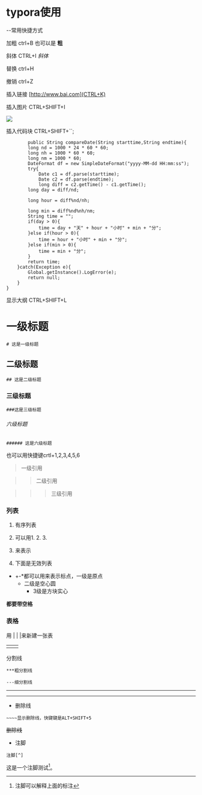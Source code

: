 # typora使用

--常用快捷方式



加粗 ctrl+B 也可以是 **粗**

斜体 CTRL+I *斜体*

替换 ctrl+H

撤销 ctrl+Z

插入链接 [http://www.bai.com](CTRL+K)

插入图片 CTRL+SHIFT+I

![](D:\文档\2018\03\30\2018033023275200-F1C11A22FAEE3B82F21B330E1B786A39.jpg)



插入代码块 CTRL+SHIFT+``;

			public String compareDate(String starttime,String endtime){
			long nd = 1000 * 24 * 60 * 60;
		    long nh = 1000 * 60 * 60;
		    long nm = 1000 * 60;
			DateFormat df = new SimpleDateFormat("yyyy-MM-dd HH:mm:ss"); 
			try{
				Date c1 = df.parse(starttime);
				Date c2 = df.parse(endtime);
				long diff = c2.getTime() - c1.getTime();
			long day = diff/nd;
			
			long hour = diff%nd/nh;
			 
			long min = diff%nd%nh/nm;
			String time = "";
			if(day > 0){
				time = day + "天" + hour + "小时" + min + "分";
			}else if(hour > 0){
				time = hour + "小时" + min + "分";
			}else if(min > 0){
				time = min + "分";
			}
			return time;
		}catch(Exception e){
			Global.getInstance().LogError(e);
			return null;
		}
	}


显示大纲 CTRL+SHIFT+L



# 一级标题

 `# 这是一级标题 `

## 二级标题

 `## 这是二级标题 `

### 三级标题

`###这是三级标题 `

###### 六级标题

`###### 这是六级标题 `

也可以用快捷键crtl+1,2,3,4,5,6



> 一级引用

> > 二级引用

> > > 三级引用



### 列表

1. 有序列表

2. 可以用1. 2. 3.

3. 来表示

4. 下面是无效列表

   

+ +-*都可以用来表示标点，一级是原点
  * 二级是空心圆
    - 3级是方块实心

**都要带空格**

### 表格

用 | | |来新建一张表

|      |      |
| ---- | ---- |
|      |      |

分割线

`***粗分割线`

`---细分割线`

***

---

- 删除线

`~~~~显示删除线，快键键是ALT+SHIFT+5`

~~删除线~~

- 注脚

`注脚[^]`

 这是一个注脚测试[^测试]。 

[^测试]:注脚可以解释上面的标注



